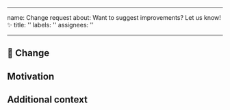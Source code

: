 * * *

name: Change request
about: Want to suggest improvements? Let us know! ✨
title: ''
labels: ''
assignees: ''

* * *

## 🚀 Change

<!-- A clear and concise description of the proposed change -->

## Motivation

<!-- Please outline the motivation for the proposal. Is your change request related to a problem? If this is related to another GitHub issue, please link here too -->

## Additional context

<!-- Add any other context or screenshots about the change request here. -->
